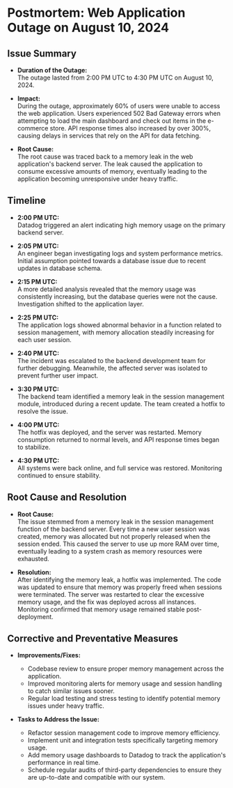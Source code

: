 # Postmortem: Web Application Outage on August 10, 2024

## Issue Summary

- **Duration of the Outage:**  
  The outage lasted from 2:00 PM UTC to 4:30 PM UTC on August 10, 2024.

- **Impact:**  
  During the outage, approximately 60% of users were unable to access the web application. Users experienced 502 Bad Gateway errors when attempting to load the main dashboard and check out items in the e-commerce store. API response times also increased by over 300%, causing delays in services that rely on the API for data fetching.

- **Root Cause:**  
  The root cause was traced back to a memory leak in the web application's backend server. The leak caused the application to consume excessive amounts of memory, eventually leading to the application becoming unresponsive under heavy traffic.

## Timeline

- **2:00 PM UTC:**  
  Datadog triggered an alert indicating high memory usage on the primary backend server.

- **2:05 PM UTC:**  
  An engineer began investigating logs and system performance metrics. Initial assumption pointed towards a database issue due to recent updates in database schema.

- **2:15 PM UTC:**  
  A more detailed analysis revealed that the memory usage was consistently increasing, but the database queries were not the cause. Investigation shifted to the application layer.

- **2:25 PM UTC:**  
  The application logs showed abnormal behavior in a function related to session management, with memory allocation steadily increasing for each user session.

- **2:40 PM UTC:**  
  The incident was escalated to the backend development team for further debugging. Meanwhile, the affected server was isolated to prevent further user impact.

- **3:30 PM UTC:**  
  The backend team identified a memory leak in the session management module, introduced during a recent update. The team created a hotfix to resolve the issue.

- **4:00 PM UTC:**  
  The hotfix was deployed, and the server was restarted. Memory consumption returned to normal levels, and API response times began to stabilize.

- **4:30 PM UTC:**  
  All systems were back online, and full service was restored. Monitoring continued to ensure stability.

## Root Cause and Resolution

- **Root Cause:**  
  The issue stemmed from a memory leak in the session management function of the backend server. Every time a new user session was created, memory was allocated but not properly released when the session ended. This caused the server to use up more RAM over time, eventually leading to a system crash as memory resources were exhausted.

- **Resolution:**  
  After identifying the memory leak, a hotfix was implemented. The code was updated to ensure that memory was properly freed when sessions were terminated. The server was restarted to clear the excessive memory usage, and the fix was deployed across all instances. Monitoring confirmed that memory usage remained stable post-deployment.

## Corrective and Preventative Measures

- **Improvements/Fixes:**
  - Codebase review to ensure proper memory management across the application.
  - Improved monitoring alerts for memory usage and session handling to catch similar issues sooner.
  - Regular load testing and stress testing to identify potential memory issues under heavy traffic.

- **Tasks to Address the Issue:**
  - Refactor session management code to improve memory efficiency.
  - Implement unit and integration tests specifically targeting memory usage.
  - Add memory usage dashboards to Datadog to track the application's performance in real time.
  - Schedule regular audits of third-party dependencies to ensure they are up-to-date and compatible with our system.
